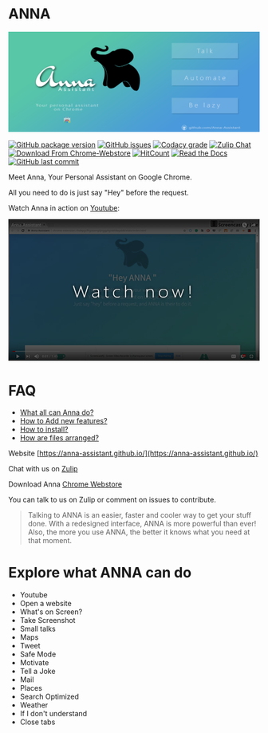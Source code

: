 
# ANNA
![alt-image](https://github.com/Anna-Assistant/Anna/blob/master/img/Tile%20Image(1400x560).png)

[![GitHub package version](https://img.shields.io/github/package-json/v/badges/shields.svg)](https://github.com/Anna-Assistant/Anna/)
[![GitHub issues](https://img.shields.io/github/issues/Anna-Assistant/Anna.svg)](https://github.com/Anna-Assistant/Anna/issues)
[![Codacy grade](https://img.shields.io/codacy/grade/e27821fb6289410b8f58338c7e0bc686.svg)](https://github.com/Anna-Assistant/Anna)
[![Zulip Chat](https://img.shields.io/badge/zulip-join_chat-brightgreen.svg)](https://anna.zulipchat.com/)
[![Download From Chrome-Webstore](https://img.shields.io/badge/download-chrome--westore-brightgreen.svg)](https://chrome.google.com/webstore/detail/anna-assistant/kmkkgdkinnjokklbfloikdbdohbiklog)
[![HitCount](http://hits.dwyl.io/gauthamzz/Anna-Assistant/Anna.svg)](http://hits.dwyl.io/gauthamzz/Anna-Assistant/Anna)
[![Read the Docs](https://img.shields.io/readthedocs/pip.svg)](https://github.com/Anna-Assistant/Anna/tree/master/docs)
[![GitHub last commit](https://img.shields.io/github/last-commit/google/skia.svg)](https://github.com/Anna-Assistant/Anna)

Meet Anna, Your Personal Assistant on Google Chrome.

All you need to do is just say "Hey" before the request.


Watch Anna in action on [Youtube](https://www.youtube.com/watch?v=17bVrAZMgEY):

[![Watch on Youtube](https://github.com/Anna-Assistant/Anna/blob/master/img/Youtube.png)](https://www.youtube.com/watch?v=17bVrAZMgEY)


# FAQ

- [What all can Anna do?](https://github.com/Anna-Assistant/Anna/blob/master/docs/HowItWorks.md)
- [How to Add new features?](https://github.com/Anna-Assistant/Anna/blob/master/docs/AdditionOfNewFeatures.md)
- [How to install?](https://github.com/Anna-Assistant/Anna/blob/master/docs/ArrangementOfFiles.md)
- [How are files arranged?](https://github.com/Anna-Assistant/Anna/blob/master/docs/ArrangementOfFiles.md)



Website [https://anna-assistant.github.io/](https://anna-assistant.github.io/)

Chat with us on [Zulip](https://anna.zulipchat.com/)

Download Anna [Chrome Webstore](https://chrome.google.com/webstore/detail/anna-assistant/kmkkgdkinnjokklbfloikdbdohbiklog)

 You can talk to us on Zulip or comment on issues to contribute.

> Talking to ANNA is an easier, faster and cooler way to get your stuff done.
> With a redesigned interface, ANNA is more powerful than ever!
> Also, the more you use ANNA, the better it knows what you need at that moment.

# Explore what ANNA can do 

  - Youtube
  - Open a website
  - What's on Screen?
  - Take Screenshot
  - Small talks
  - Maps
  - Tweet
  - Safe Mode 
  - Motivate
  - Tell a Joke
  - Mail
  - Places
  - Search Optimized
  - Weather
  - If I don't understand
  - Close tabs


